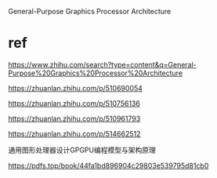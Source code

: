 General-Purpose Graphics Processor Architecture


# ref
https://www.zhihu.com/search?type=content&q=General-Purpose%20Graphics%20Processor%20Architecture

https://zhuanlan.zhihu.com/p/510690054

https://zhuanlan.zhihu.com/p/510756136

https://zhuanlan.zhihu.com/p/510961793

https://zhuanlan.zhihu.com/p/514662512

通用图形处理器设计GPGPU编程模型与架构原理

https://pdfs.top/book/44fa1bd896904c29803e539795d81cb0
